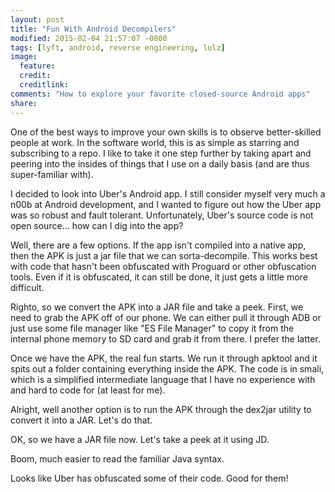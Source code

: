 ```yaml
---
layout: post
title: "Fun With Android Decompilers"
modified: 2015-02-04 21:57:07 -0800
tags: [lyft, android, reverse engineering, lulz]
image:
  feature: 
  credit: 
  creditlink: 
comments: "How to explore your favorite closed-source Android apps"
share: 
---
```


One of the best ways to improve your own skills is to observe better-skilled people at work. In the software world, this is as simple as starring and subscribing to a repo. I like to take it one step further by taking apart and peering into the insides of things that I use on a daily basis (and are thus super-familiar with).

I decided to look into Uber's Android app. I still consider myself very much a n00b at Android development, and I wanted to figure out how the Uber app was so robust and fault tolerant. Unfortunately, Uber's source code is not open source... how can I dig into the app?

Well, there are a few options. If the app isn't compiled into a native app, then the APK is just a jar file that we can sorta-decompile. This works best with code that hasn't been obfuscated with Proguard or other obfuscation tools. Even if it is obfuscated, it can still be done, it just gets a little more difficult.

Righto, so we convert the APK into a JAR file and take a peek. First, we need to grab the APK off of our phone. We can either pull it through ADB or just use some file manager like "ES File Manager" to copy it from the internal phone memory to SD card and grab it from there. I prefer the latter.

Once we have the APK, the real fun starts. We run it through apktool and it spits out a folder containing everything inside the APK. The code is in smali, which is a simplified intermediate language that I have no experience with and hard to code for (at least for me).

Alright, well another option is to run the APK through the dex2jar utility to convert it into a JAR. Let's do that.

OK, so we have a JAR file now. Let's take a peek at it using JD.

Boom, much easier to read the familiar Java syntax.

Looks like Uber has obfuscated some of their code. Good for them!